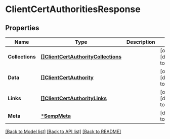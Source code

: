 # ClientCertAuthoritiesResponse

## Properties
Name | Type | Description | Notes
------------ | ------------- | ------------- | -------------
**Collections** | [**[]ClientCertAuthorityCollections**](ClientCertAuthorityCollections.md) |  | [optional] [default to null]
**Data** | [**[]ClientCertAuthority**](ClientCertAuthority.md) |  | [optional] [default to null]
**Links** | [**[]ClientCertAuthorityLinks**](ClientCertAuthorityLinks.md) |  | [optional] [default to null]
**Meta** | [***SempMeta**](SempMeta.md) |  | [default to null]

[[Back to Model list]](../README.md#documentation-for-models) [[Back to API list]](../README.md#documentation-for-api-endpoints) [[Back to README]](../README.md)

